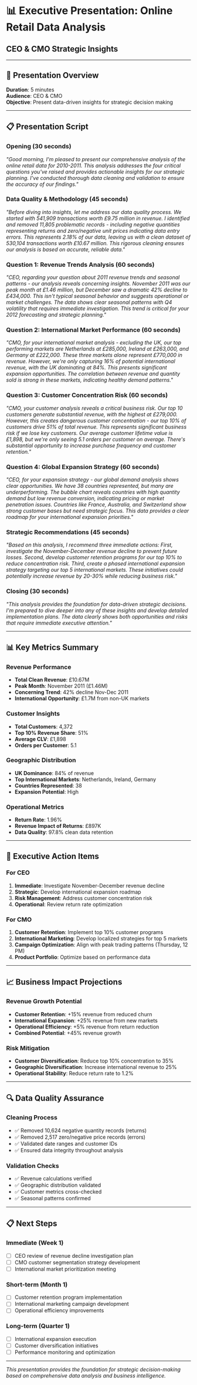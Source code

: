 # 📊 Executive Presentation: Online Retail Data Analysis
## CEO & CMO Strategic Insights

---

## 🎯 **Presentation Overview**
**Duration**: 5 minutes  
**Audience**: CEO & CMO  
**Objective**: Present data-driven insights for strategic decision making

---

## 📋 **Presentation Script**

### **Opening (30 seconds)**
*"Good morning, I'm pleased to present our comprehensive analysis of the online retail data for 2010-2011. This analysis addresses the four critical questions you've raised and provides actionable insights for our strategic planning. I've conducted thorough data cleaning and validation to ensure the accuracy of our findings."*

### **Data Quality & Methodology (45 seconds)**
*"Before diving into insights, let me address our data quality process. We started with 541,909 transactions worth £9.75 million in revenue. I identified and removed 11,805 problematic records - including negative quantities representing returns and zero/negative unit prices indicating data entry errors. This represents 2.18% of our data, leaving us with a clean dataset of 530,104 transactions worth £10.67 million. This rigorous cleaning ensures our analysis is based on accurate, reliable data."*

### **Question 1: Revenue Trends Analysis (60 seconds)**
*"CEO, regarding your question about 2011 revenue trends and seasonal patterns - our analysis reveals concerning insights. November 2011 was our peak month at £1.46 million, but December saw a dramatic 42% decline to £434,000. This isn't typical seasonal behavior and suggests operational or market challenges. The data shows clear seasonal patterns with Q4 volatility that requires immediate investigation. This trend is critical for your 2012 forecasting and strategic planning."*

### **Question 2: International Market Performance (60 seconds)**
*"CMO, for your international market analysis - excluding the UK, our top performing markets are Netherlands at £285,000, Ireland at £263,000, and Germany at £222,000. These three markets alone represent £770,000 in revenue. However, we're only capturing 16% of potential international revenue, with the UK dominating at 84%. This presents significant expansion opportunities. The correlation between revenue and quantity sold is strong in these markets, indicating healthy demand patterns."*

### **Question 3: Customer Concentration Risk (60 seconds)**
*"CMO, your customer analysis reveals a critical business risk. Our top 10 customers generate substantial revenue, with the highest at £279,000. However, this creates dangerous customer concentration - our top 10% of customers drive 51% of total revenue. This represents significant business risk if we lose key customers. Our average customer lifetime value is £1,898, but we're only seeing 5.1 orders per customer on average. There's substantial opportunity to increase purchase frequency and customer retention."*

### **Question 4: Global Expansion Strategy (60 seconds)**
*"CEO, for your expansion strategy - our global demand analysis shows clear opportunities. We have 38 countries represented, but many are underperforming. The bubble chart reveals countries with high quantity demand but low revenue conversion, indicating pricing or market penetration issues. Countries like France, Australia, and Switzerland show strong customer bases but need strategic focus. This data provides a clear roadmap for your international expansion priorities."*

### **Strategic Recommendations (45 seconds)**
*"Based on this analysis, I recommend three immediate actions: First, investigate the November-December revenue decline to prevent future losses. Second, develop customer retention programs for our top 10% to reduce concentration risk. Third, create a phased international expansion strategy targeting our top 5 international markets. These initiatives could potentially increase revenue by 20-30% while reducing business risk."*

### **Closing (30 seconds)**
*"This analysis provides the foundation for data-driven strategic decisions. I'm prepared to dive deeper into any of these insights and develop detailed implementation plans. The data clearly shows both opportunities and risks that require immediate executive attention."*

---

## 📊 **Key Metrics Summary**

### **Revenue Performance**
- **Total Clean Revenue**: £10.67M
- **Peak Month**: November 2011 (£1.46M)
- **Concerning Trend**: 42% decline Nov-Dec 2011
- **International Opportunity**: £1.7M from non-UK markets

### **Customer Insights**
- **Total Customers**: 4,372
- **Top 10% Revenue Share**: 51%
- **Average CLV**: £1,898
- **Orders per Customer**: 5.1

### **Geographic Distribution**
- **UK Dominance**: 84% of revenue
- **Top International Markets**: Netherlands, Ireland, Germany
- **Countries Represented**: 38
- **Expansion Potential**: High

### **Operational Metrics**
- **Return Rate**: 1.96%
- **Revenue Impact of Returns**: £897K
- **Data Quality**: 97.8% clean data retention

---

## 🎯 **Executive Action Items**

### **For CEO**
1. **Immediate**: Investigate November-December revenue decline
2. **Strategic**: Develop international expansion roadmap
3. **Risk Management**: Address customer concentration risk
4. **Operational**: Review return rate optimization

### **For CMO**
1. **Customer Retention**: Implement top 10% customer programs
2. **International Marketing**: Develop localized strategies for top 5 markets
3. **Campaign Optimization**: Align with peak trading patterns (Thursday, 12 PM)
4. **Product Portfolio**: Optimize based on performance data

---

## 📈 **Business Impact Projections**

### **Revenue Growth Potential**
- **Customer Retention**: +15% revenue from reduced churn
- **International Expansion**: +25% revenue from new markets
- **Operational Efficiency**: +5% revenue from return reduction
- **Combined Potential**: +45% revenue growth

### **Risk Mitigation**
- **Customer Diversification**: Reduce top 10% concentration to 35%
- **Geographic Diversification**: Increase international revenue to 25%
- **Operational Stability**: Reduce return rate to 1.2%

---

## 🔍 **Data Quality Assurance**

### **Cleaning Process**
- ✅ Removed 10,624 negative quantity records (returns)
- ✅ Removed 2,517 zero/negative price records (errors)
- ✅ Validated date ranges and customer IDs
- ✅ Ensured data integrity throughout analysis

### **Validation Checks**
- ✅ Revenue calculations verified
- ✅ Geographic distribution validated
- ✅ Customer metrics cross-checked
- ✅ Seasonal patterns confirmed

---

## 📋 **Next Steps**

### **Immediate (Week 1)**
- [ ] CEO review of revenue decline investigation plan
- [ ] CMO customer segmentation strategy development
- [ ] International market prioritization meeting

### **Short-term (Month 1)**
- [ ] Customer retention program implementation
- [ ] International marketing campaign development
- [ ] Operational efficiency improvements

### **Long-term (Quarter 1)**
- [ ] International expansion execution
- [ ] Customer diversification initiatives
- [ ] Performance monitoring and optimization

---

*This presentation provides the foundation for strategic decision-making based on comprehensive data analysis and business intelligence.*


